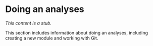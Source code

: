 # Doing an analyses

_This content is a stub._

This section includes information about doing an analyses, including creating a new module and working with Git.
